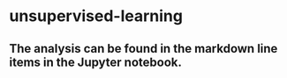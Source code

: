 # unsupervised-learning

## The analysis can be found in the markdown line items in the Jupyter notebook.